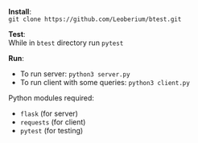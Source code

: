 **Install**:  
`git clone https://github.com/Leoberium/btest.git`

**Test**:  
While in `btest` directory run `pytest`

**Run**:
- To run server: `python3 server.py`  
- To run client with some queries: `python3 client.py`


Python modules required:
- `flask` (for server)
- `requests` (for client)
- `pytest` (for testing)
